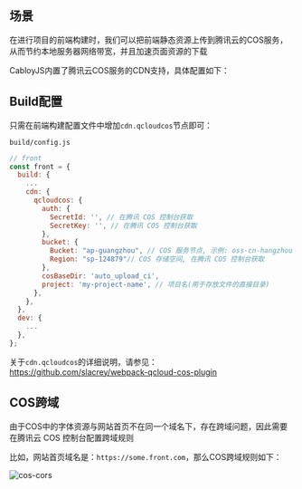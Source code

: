 ## **场景**

在进行项目的前端构建时，我们可以把前端静态资源上传到腾讯云的COS服务，从而节约本地服务器网络带宽，并且加速页面资源的下载

CabloyJS内置了腾讯云COS服务的CDN支持，具体配置如下：

## Build配置

只需在前端构建配置文件中增加`cdn.qcloudcos`节点即可：

`build/config.js`

``` javascript
// front
const front = {
  build: {
    ...
    cdn: {
      qcloudcos: {
        auth: {
          SecretId: '', // 在腾讯 COS 控制台获取
          SecretKey: '', // 在腾讯 COS 控制台获取
        },
        bucket: {
          Bucket: "ap-guangzhou", // COS 服务节点, 示例: oss-cn-hangzhou
          Region: "sp-124879"// COS 存储空间, 在腾讯 COS 控制台获取
        },
        cosBaseDir: 'auto_upload_ci',
        project: 'my-project-name', // 项目名(用于存放文件的直接目录)
      },
    },
  },
  dev: {
    ...
  },
};
```

关于`cdn.qcloudcos`的详细说明，请参见：<https://github.com/slacrey/webpack-qcloud-cos-plugin>

## **COS跨域**

由于COS中的字体资源与网站首页不在同一个域名下，存在跨域问题，因此需要在腾讯云 COS 控制台配置跨域规则

比如，网站首页域名是：`https://some.front.com`，那么COS跨域规则如下：

![cos-cors](https://portal.cabloy.com/api/a/file/file/download/32d76ed1c6354ea68dd10c42aa0c5a63.png)
